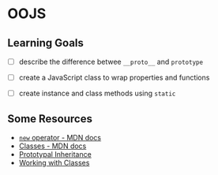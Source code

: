 
# OOJS

## Learning Goals

* [ ] describe the difference betwee `__proto__` and `prototype`
* [ ] create a JavaScript class to wrap properties and functions
* [ ] create instance and class methods using `static`


## Some Resources

* [`new` operator - MDN docs](https://developer.mozilla.org/en-US/docs/Web/JavaScript/Reference/Operators/new)
* [Classes - MDN docs](https://developer.mozilla.org/en-US/docs/Web/JavaScript/Reference/Classes)
* [Prototypal Inheritance](https://javascript.info/prototype-inheritance)
* [Working with Classes](https://javascript.info/classes)